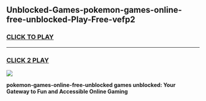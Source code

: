 
## Unblocked-Games-pokemon-games-online-free-unblocked-Play-Free-vefp2
<h3>
<a href="https://premium76.site?title=pokemon-games-online-free-unblocked&ref=20A">CLICK TO PLAY</a></h3>
<hr>

<h3>
<a href="https://premium76.site?title=pokemon-games-online-free-unblocked&ref=20A">CLICK 2 PLAY</a>
  
</h3>

<a href="https://premium76.site?title=pokemon-games-online-free-unblocked&ref=20A"><img src="https://clearcache.store/games.png"></a>


**pokemon-games-online-free-unblocked games unblocked: Your Gateway to Fun and Accessible Online Gaming**
